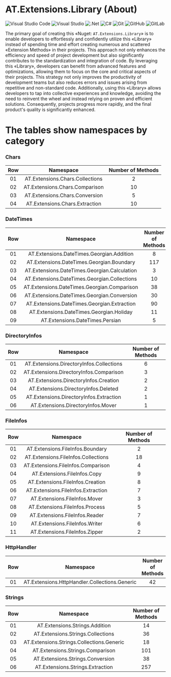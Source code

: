 # AT.Extensions.Library (About)
![Visual Studio Code](https://img.shields.io/badge/Visual%20Studio%20Code-0078d7.svg?style=for-the-badge&logo=visual-studio-code&logoColor=white)
![Visual Studio](https://img.shields.io/badge/Visual%20Studio-5C2D91.svg?style=for-the-badge&logo=visual-studio&logoColor=white)
![.Net](https://img.shields.io/badge/.NET-5C2D91?style=for-the-badge&logo=.net&logoColor=white)
![C#](https://img.shields.io/badge/c%23-%23239120.svg?style=for-the-badge&logo=csharp&logoColor=white)
![Git](https://img.shields.io/badge/git-%23F05033.svg?style=for-the-badge&logo=git&logoColor=white)
![GitHub](https://img.shields.io/badge/github-%23121011.svg?style=for-the-badge&logo=github&logoColor=white)
![GitLab](https://img.shields.io/badge/gitlab-%23181717.svg?style=for-the-badge&logo=gitlab&logoColor=white)

The primary goal of creating this «Nuget: `AT.Extensions.Library`» is to enable developers to effortlessly and confidently utilize this «Library» instead of spending time and effort creating numerous and scattered «Extension Methods» in their projects. This approach not only enhances the efficiency and speed of project development but also significantly contributes to the standardization and integration of code. By leveraging this «Library», developers can benefit from advanced features and optimizations, allowing them to focus on the core and critical aspects of their projects. This strategy not only improves the productivity of development teams but also reduces errors and issues arising from repetitive and non-standard code. Additionally, using this «Library» allows developers to tap into collective experiences and knowledge, avoiding the need to reinvent the wheel and instead relying on proven and efficient solutions. Consequently, projects progress more rapidly, and the final product's quality is significantly enhanced.

# The tables show namespaces by category

### Chars
| Row | Namespace | Number of Methods |
|:---:|:---:|:---:|
| 01 | AT.Extensions.Chars.Collections | 2 |
| 02 | AT.Extensions.Chars.Comparison | 10 |
| 03 | AT.Extensions.Chars.Conversion | 5 |
| 04 | AT.Extensions.Chars.Extraction | 10 |

### DateTimes
| Row | Namespace | Number of Methods |
|:---:|:---:|:---:|
| 01 | AT.Extensions.DateTimes.Georgian.Addition | 8 |
| 02 | AT.Extensions.DateTimes.Georgian.Boundary | 117 |
| 03 | AT.Extensions.DateTimes.Georgian.Calculation | 3 |
| 04 | AT.Extensions.DateTimes.Georgian.Collections | 10 |
| 05 | AT.Extensions.DateTimes.Georgian.Comparison | 38 |
| 06 | AT.Extensions.DateTimes.Georgian.Conversion | 30 |
| 07 | AT.Extensions.DateTimes.Georgian.Extraction | 90 |
| 08 | AT.Extensions.DateTimes.Georgian.Holiday | 11 |
| 09 | AT.Extensions.DateTimes.Persian | 5 |

### DirectoryInfos
| Row | Namespace | Number of Methods |
|:---:|:---:|:---:|
| 01 | AT.Extensions.DirectoryInfos.Collections | 6 |
| 02 | AT.Extensions.DirectoryInfos.Comparison | 3 |
| 03 | AT.Extensions.DirectoryInfos.Creation | 2 |
| 04 | AT.Extensions.DirectoryInfos.Deleted | 2 |
| 05 | AT.Extensions.DirectoryInfos.Extraction | 1 |
| 06 | AT.Extensions.DirectoryInfos.Mover | 1 |

### FileInfos
| Row | Namespace | Number of Methods |
|:---:|:---:|:---:|
| 01 | AT.Extensions.FileInfos.Boundary | 2 |
| 02 | AT.Extensions.FileInfos.Collections | 18 |
| 03 | AT.Extensions.FileInfos.Comparison | 4 |
| 04 | AT.Extensions.FileInfos.Copy | 9 |
| 05 | AT.Extensions.FileInfos.Creation | 8 |
| 06 | AT.Extensions.FileInfos.Extraction | 7 |
| 07 | AT.Extensions.FileInfos.Mover | 3 |
| 08 | AT.Extensions.FileInfos.Process | 5 |
| 09 | AT.Extensions.FileInfos.Reader | 7 |
| 10 | AT.Extensions.FileInfos.Writer | 6 |
| 11 | AT.Extensions.FileInfos.Zipper | 2 |

### HttpHandler
| Row | Namespace | Number of Methods |
|:---:|:---:|:---:|
| 01 | AT.Extensions.HttpHandler.Collections.Generic | 42 |

### Strings
| Row | Namespace | Number of Methods |
|:---:|:---:|:---:|
| 01 | AT.Extensions.Strings.Addition | 14 |
| 02 | AT.Extensions.Strings.Collections | 36 |
| 03 | AT.Extensions.Strings.Collections.Generic | 18 |
| 04 | AT.Extensions.Strings.Comparison | 101 |
| 05 | AT.Extensions.Strings.Conversion | 38 |
| 06 | AT.Extensions.Strings.Extraction | 257 |
